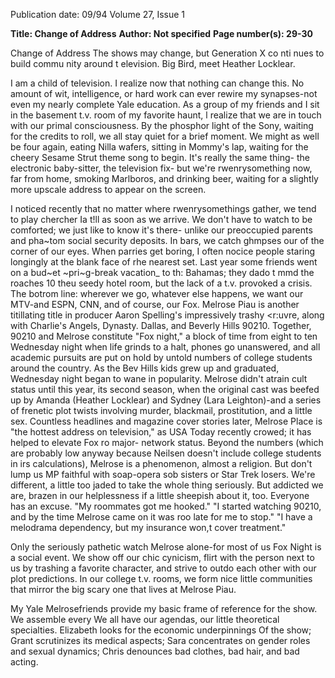 Publication date: 09/94
Volume 27, Issue 1

**Title: Change of Address**
**Author:  Not specified**
**Page number(s): 29-30**

Change of Address 
The shows may change, but Generation X co nti nues to build commu nity 
around t elevision. Big Bird, meet Heather Locklear. 

I 
am a child of television. I realize now that nothing can 
change this. No amount of wit, intelligence, or hard work can 
ever rewire my synapses-not even my nearly complete Yale 
education. As a group of my friends and I sit in the basement 
t.v. room of my favorite haunt, l realize that we are in touch with 
our primal consciousness. By 
the phosphor light of the Sony, 
waiting for the credits to roll, 
we all stay quiet for a brief 
moment. We might as well be 
four again, eating Nilla wafers, 
sitting in Mommy's lap, waiting 
for the cheery Sesame Strut 
theme song to begin. It's really 
the same thing-
the electronic 
baby-sitter, the television fix-
but we're rwenrysomething now, 
far from home, smoking 
Marlboros, and drinking beer, 
waiting for a slightly more 
upscale address to appear on the 
screen. 

I noticed recently that no matter where rwenrysomethings 
gather, we tend to play chercher Ia t!ll as soon as we arrive. 
We don't have to watch to be comforted; we just like to 
know it's there-
unlike our preoccupied parents 
and pha~tom social security deposits. In bars, we 
catch ghmpses our of the corner of our eyes. 
When parries get boring, I often nocice 
people staring longingly at the blank face of 
rhe nearest set. Last year some friends went on 
a bud~et ~pri~g-break vacation_ to th: Bahamas; 
they dado t mmd the roaches 10 theu seedy hotel 
room, but the lack of a t.v. provoked a crisis. The 
botrom line: wherever we go, whatever else happens, we 
want our MTV-and ESPN, CNN, and of course, our Fox. 
Melrose Piau is another titillating title in producer Aaron 
Spelling's impressively trashy <r:uvre, along with Charlie's Angels, 
Dynasty. Dallas, and Beverly Hills 90210. Together, 
90210 and Melrose constitute "Fox night," a block 
of time from eight to ten Wednesday night when 
life grinds to a halt, phones go unanswered, and all academic 
pursuits are put on hold by untold numbers of college students 
around the country. As the Bev Hills kids grew up and graduated, 
Wednesday night began to wane in popularity. Melrose didn't 
atrain cult status until this year, its second season, when the 
original cast was beefed up by 
Amanda (Heather Locklear) and 
Sydney (Lara Leighton)-and a 
series of frenetic plot twists 
involving murder, blackmail, 
prostitution, and a little sex. 
Countless headlines and 
magazine cover stories later, 
Melrose Place is "the hottest 
address on television," as USA 
Today recently crowed; it has 
helped to elevate Fox ro major-
network status. Beyond the 
numbers (which are probably low 
anyway because Neilsen doesn't 
include college students in irs 
calculations), Melrose 
is 
a 
phenomenon, almost a religion. But don't lump us MP faithful 
with soap-opera sob sisters or Star Trek losers. We're different, a 
little too jaded to take the whole thing seriously. But addicted 
we are, brazen in our helplessness if a little sheepish about 
it, too. Everyone has an excuse. "My roommates got me 
hooked." "I started watching 90210, and by the time 
Melrose came on it was roo late for me to stop." "I 
have a melodrama dependency, but my 
insurance won,t cover treatment." 

Only the seriously pathetic watch 
Melrose alone-for most of us Fox Night is a 
social event. We show off our chic cynicism, flirt 
with the person next to us by trashing a favorite 
character, and strive to outdo each other with our plot 
predictions. In our college t.v. rooms, we form nice little 
communities that mirror the big scary one that lives at Melrose 
Piau. 

My Yale Melrosefriends provide my basic frame 
of reference for the show. We assemble every 
We all have our agendas, our little 
theoretical specialties. 
Elizabeth looks for the economic 
underpinnings Of the show; 
Grant scrutinizes its medical 
aspects; Sara concentrates on 
gender roles and sexual dynamics; 
Chris denounces bad clothes, bad 
hair, and bad acting.